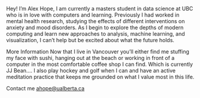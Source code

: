 
Hey! I’m Alex Hope, I am currently a masters student in data science at UBC who is in love with computers and learning. Previously I had worked in mental health research, studying the effects of different interventions on anxiety and mood disorders. As I begin to explore the depths of modern computing and learn new approaches to analysis, machine learning, and visualization, I can’t help but be excited about what the future holds.

More Information
Now that I live in Vancouver you’ll either find me stuffing my face with sushi, hanging out at the beach or working in front of a computer in the most comfortable coffee shop I can find. Which is currently JJ Bean…. I also play hockey and golf when I can and have an active meditation practice that keeps me grounded on what I value most in this life.

Contact me
ahope@ualberta.ca